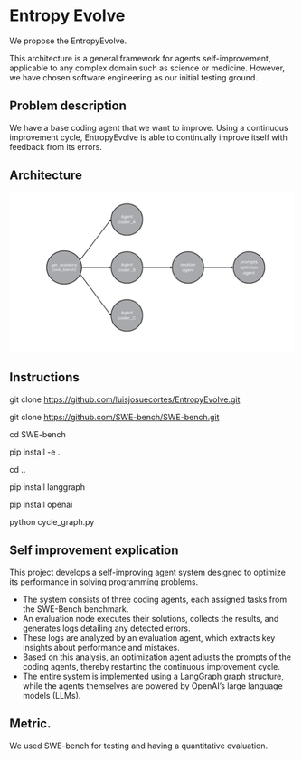 # Entropy Evolve
We propose the EntropyEvolve.

This architecture is a general framework for agents self-improvement, applicable to any complex domain such as science or medicine. However, we have chosen software engineering as our initial testing ground.

## Problem description
We have a base coding agent that we want to improve. Using a continuous improvement cycle, EntropyEvolve is able to continually improve itself with feedback from its errors.
## Architecture
![EntropyEvolve](EntropyEvolveArch.jpeg)
## Instructions
git clone https://github.com/luisjosuecortes/EntropyEvolve.git

git clone https://github.com/SWE-bench/SWE-bench.git

cd SWE-bench

pip install -e .

cd ..

pip install langgraph

pip install openai

python cycle_graph.py

## Self improvement explication
This project develops a self-improving agent system designed to optimize its performance in solving programming problems.  
- The system consists of three coding agents, each assigned tasks from the SWE-Bench benchmark.
- An evaluation node executes their solutions, collects the results, and generates logs detailing any detected errors.
- These logs are analyzed by an evaluation agent, which extracts key insights about performance and mistakes.
- Based on this analysis, an optimization agent adjusts the prompts of the coding agents, thereby restarting the continuous improvement cycle.
- The entire system is implemented using a LangGraph graph structure, while the agents themselves are powered by OpenAI’s large language models (LLMs).

## Metric.
We used SWE-bench for testing and having a quantitative evaluation.